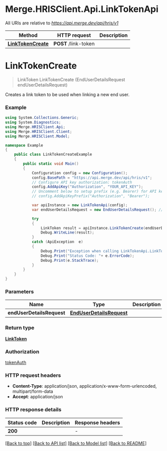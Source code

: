# Merge.HRISClient.Api.LinkTokenApi

All URIs are relative to *https://api.merge.dev/api/hris/v1*

Method | HTTP request | Description
------------- | ------------- | -------------
[**LinkTokenCreate**](LinkTokenApi.md#linktokencreate) | **POST** /link-token | 


<a name="linktokencreate"></a>
# **LinkTokenCreate**
> LinkToken LinkTokenCreate (EndUserDetailsRequest endUserDetailsRequest)



Creates a link token to be used when linking a new end user.

### Example
```csharp
using System.Collections.Generic;
using System.Diagnostics;
using Merge.HRISClient.Api;
using Merge.HRISClient.Client;
using Merge.HRISClient.Model;

namespace Example
{
    public class LinkTokenCreateExample
    {
        public static void Main()
        {
            Configuration config = new Configuration();
            config.BasePath = "https://api.merge.dev/api/hris/v1";
            // Configure API key authorization: tokenAuth
            config.AddApiKey("Authorization", "YOUR_API_KEY");
            // Uncomment below to setup prefix (e.g. Bearer) for API key, if needed
            // config.AddApiKeyPrefix("Authorization", "Bearer");

            var apiInstance = new LinkTokenApi(config);
            var endUserDetailsRequest = new EndUserDetailsRequest(); // EndUserDetailsRequest | 

            try
            {
                LinkToken result = apiInstance.LinkTokenCreate(endUserDetailsRequest);
                Debug.WriteLine(result);
            }
            catch (ApiException  e)
            {
                Debug.Print("Exception when calling LinkTokenApi.LinkTokenCreate: " + e.Message );
                Debug.Print("Status Code: "+ e.ErrorCode);
                Debug.Print(e.StackTrace);
            }
        }
    }
}
```

### Parameters

Name | Type | Description  | Notes
------------- | ------------- | ------------- | -------------
 **endUserDetailsRequest** | [**EndUserDetailsRequest**](EndUserDetailsRequest.md)|  | 

### Return type

[**LinkToken**](LinkToken.md)

### Authorization

[tokenAuth](../README.md#tokenAuth)

### HTTP request headers

 - **Content-Type**: application/json, application/x-www-form-urlencoded, multipart/form-data
 - **Accept**: application/json


### HTTP response details
| Status code | Description | Response headers |
|-------------|-------------|------------------|
| **200** |  |  -  |

[[Back to top]](#) [[Back to API list]](../README.md#documentation-for-api-endpoints) [[Back to Model list]](../README.md#documentation-for-models) [[Back to README]](../README.md)

